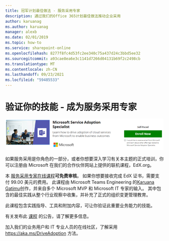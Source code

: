 ```yaml
---
title: 冠军计划最佳做法 - 服务采用专家
description: 通过我们的Office 365计划最佳做法推动企业采用
author: karuanag
ms.author: karuanag
manager: alexb
ms.date: 02/01/2019
ms.topic: how-to
ms.service: sharepoint-online
ms.openlocfilehash: 8277f8fc4d53fc2ee340c75a437d24c3bbd5ee32
ms.sourcegitcommit: a93cae8ea6e3c1141d7266d04131b69f2c2498cb
ms.translationtype: MT
ms.contentlocale: zh-CN
ms.lasthandoff: 09/23/2021
ms.locfileid: "59485533"
---
```

# <a name="validate-your-skills---become-a-service-adoption-specialist"></a>验证你的技能 - 成为服务采用专家

![服务采用专家课程](media/champs_sascourse.png)

如果服务采用是你角色的一部分，或者你想要深入学习有关本主题的正式培训，你可以注册由 Microsoft 在我们的合作伙伴网站上提供的联机课程，EdX.org。 

本 [服务采用专家在线课程](/learn/paths/m365-service-adoption/)**可免费审核**。  如果你想要接收完成 EdX 证书，需要支付 99.00 美元的费用。  此课程由 Microsoft Teams Engineering 的[Karuana Gatimu](https://linkedin.com/in/karuanagatimu)创作，并来自多个 Microsoft MVP 和 Microsoft IT 专家的输入。  其中包含的最佳实践从整个行业观察中收集，并补充了正式的组织变更管理教育。  

此课程包含实践指导、工具和附加内容，可让你验证此重要业务能力的技能。  

有关发布此 [课程](https://aka.ms/AdoptionCertAnnouncement) 的公告，请了解更多信息。 

加入我们的业务用户和 IT 专业人员的在线社区，了解采用 https://aka.ms/DriveAdoption 方法。